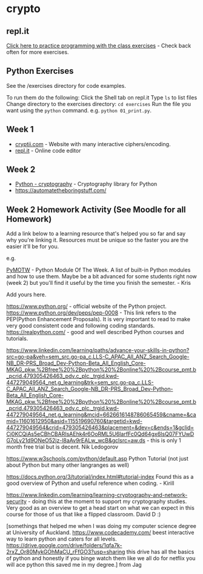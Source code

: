 # crypto

## repl.it
[Click here to practice programming with the class exercises](https://repl.it/@krisrp/crypto) - Check back often for more exercises.

## Python Exercises
See the /exercises directory for code examples.

To run them do the following:
Click the Shell tab on repl.it
Type `ls` to list files
Change directory to the exercises directory: `cd exercises`
Run the file you want using the `python` command. e.g. `python 01_print.py`.

## Week 1

* [cryptii.com](https://cryptii.com/) - Website with many interactive ciphers/encoding.
* [repl.it](https://repl.it/) - Online code editor

## Week 2

* [Python - cryptography](https://cryptography.io/en/latest/) - Cryptography library for Python
* https://automatetheboringstuff.com/


## Week 2 Homework Activity (See Moodle for all Homework)

Add a link below to a learning resource that's helped you so far and say why you're linking it. Resources must be unique so the faster you are the easier it'll be for you.

e.g.

[PyMOTW](https://pymotw.com/3/) - Python Module Of The Week. A list of built-in Python modules and how to use them. Maybe be a bit advanced for some students right now (week 2) but you'll find it useful by the time you finish the semester. - Kris



Add yours here.

https://www.python.org/ - official website of the Python project. 
https://www.python.org/dev/peps/pep-0008  - This link refers to the PEP(Python Enhancement Proposals). It is very important to read to make very good consistent code and following coding standards.
https://realpython.com/ - good and well described Python courses and tutorials. 

https://www.linkedin.com/learning/paths/advance-your-skills-in-python?src=go-pa&veh=sem_src.go-pa_c.LLS-C_APAC_All_ANZ_Search_Google-NB_DR-PRS_Broad_Dev-Python-Beta_All_English_Core-MKAG_pkw.%2Bfree%20%2Bpython%20%2Bonline%20%2Bcourse_pmt.b_pcrid.479305426463_pdv.c_plc._trgid.kwd-447279049564_net.g_learning&trk=sem_src.go-pa_c.LLS-C_APAC_All_ANZ_Search_Google-NB_DR-PRS_Broad_Dev-Python-Beta_All_English_Core-MKAG_pkw.%2Bfree%20%2Bpython%20%2Bonline%20%2Bcourse_pmt.b_pcrid.479305426463_pdv.c_plc._trgid.kwd-447279049564_net.g_learning&mcid=6626616148786065459&cname=&camid=11601612950&asid=115519690760&targetid=kwd-447279049564&crid=479305426463&placement=&dev=c&ends=1&gclid=Cj0KCQiAs5eCBhCBARIsAEhk4r6OoRML5U6IarfFc0Qd64gx6IsQ07FYUwDG7oLy21d9ONeO52jz-l8aAv9rEALw_wcB&gclsrc=aw.ds - this is only 1 month free trial but is decent. Nik Ledogorov

https://www.w3schools.com/python/default.asp Python Tutorial  (not just about Python but many other langranges as well)

https://docs.python.org/3/tutorial/index.html#tutorial-index Found this as a good overview of Python and useful reference when coding. - Kirill

https://www.linkedin.com/learning/learning-cryptography-and-network-security - doing this at the moment to support my cryptography studies. Very good as an overview to get a head start on what we can expect in this course for those of us that like a flipped classroom. David D :)

[somethings that helped me when I was doing my computer science degree at University of Auckland.
https://www.codecademy.com/
beest interactive way to learn python and caters for all levels.
https://drive.google.com/drive/folders/1qfa7k-2rxZ_Or80MykGOhMaCU_rFfGO3?usp=sharing
this drive has all the basics of python and honestly if you binge watch them like we all do for netflix you will ace python this saved me in my degree.]
from Jag
